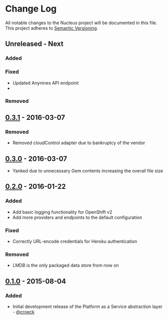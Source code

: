 # Change Log
All notable changes to the Nucleus project will be documented in this file.
This project adheres to [Semantic Versioning](http://semver.org/).

## Unreleased - Next

### Added

### Fixed
* Updated Anynines API endpoint
* 
### Removed


## [0.3.1] - 2016-03-07

### Removed
* Removed cloudControl adapter due to bankruptcy of the vendor

## [0.3.0] - 2016-03-07
* Yanked due to unnecessary Gem contents increasing the overall file size

## [0.2.0] - 2016-01-22

### Added
* Add basic logging functionality for OpenShift v2
* Add more providers and endpoints to the default configuration

### Fixed
* Correctly URL-encode credentials for Heroku authentication

### Removed
* LMDB is the only packaged data store from now on

## [0.1.0] - 2015-08-04

### Added
* Initial development release of the Platform as a Service abstraction layer - [@croeck](https://github.com/croeck)


[0.1.0]: https://github.com/stefan-kolb/nucleus/releases/tag/0.1.0
[0.2.0]: https://github.com/stefan-kolb/nucleus/releases/tag/0.2.0
[0.3.0]: https://github.com/stefan-kolb/nucleus/releases/tag/0.3.0
[0.3.1]: https://github.com/stefan-kolb/nucleus/releases/tag/0.3.1
